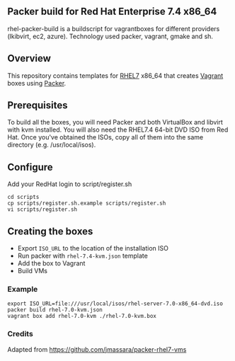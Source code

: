 ## Packer build for Red Hat Enterprise 7.4 x86\_64

rhel-packer-build is a buildscript for vagrantboxes for different providers (lkibvirt, ec2, azure). Technology used packer, vagrant, gmake and sh.

## Overview

This repository contains templates for [RHEL7](https://access.redhat.com/documentation/en-US/Red_Hat_Enterprise_Linux/7/index.html)
x86\_64 that creates [Vagrant](http://vagrantup.com) boxes using [Packer](http://packer.io).

## Prerequisites

To build all the boxes, you will need Packer and both VirtualBox and libvirt with kvm
installed. You will also need the RHEL7.4 64-bit DVD ISO from Red Hat.
Once you've obtained the ISOs, copy all of them into the same directory
(e.g. /usr/local/isos).

## Configure

Add your RedHat login to script/register.sh

    cd scripts
    cp scripts/register.sh.example scripts/register.sh
    vi scripts/register.sh

## Creating the boxes

* Export `ISO_URL` to the location of the installation ISO
* Run packer with `rhel-7.4-kvm.json` template
* Add the box to Vagrant
* Build VMs

### Example

    export ISO_URL=file:///usr/local/isos/rhel-server-7.0-x86_64-dvd.iso
    packer build rhel-7.0-kvm.json
    vagrant box add rhel-7.0-kvm ./rhel-7.0-kvm.box

### Credits

Adapted from https://github.com/jmassara/packer-rhel7-vms
